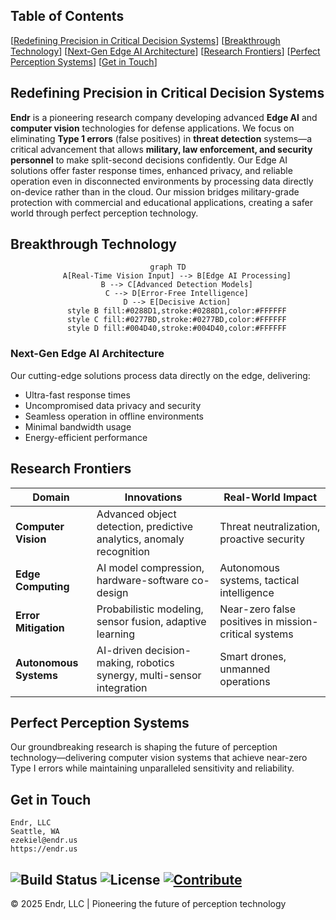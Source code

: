 ## Table of Contents
[[Redefining Precision in Critical Decision Systems](#redefining-precision-in-critical-decision-systems)]  [[Breakthrough Technology](#breakthrough-technology)]  [[Next-Gen Edge AI Architecture](#next-gen-edge-ai-architecture)]  [[Research Frontiers](#research-frontiers)]  [[Perfect Perception Systems](#perfect-perception-systems)]  [[Get in Touch](#get-in-touch)]
<!-- <div align="center">
    <picture>
        <source 
            srcset="./Endr - Logos/Background(B).png#gh-dark-mode-only"
            media="(prefers-color-scheme: dark)"
        />
        <source
            srcset="./Endr - Logos/Background(W).png#gh-light-mode-only"
            media="(prefers-color-scheme: light)"
        />
        <img 
            src="./Endr - Logos/Background(B).png#gh-light-mode-only"
            alt="Endr Logo"
            width="200"
        />
    </picture>
</div> -->

## Redefining Precision in Critical Decision Systems

**Endr** is a pioneering research company developing advanced **Edge AI** and **computer vision** technologies for defense applications. We focus on eliminating **Type 1 errors** (false positives) in **threat detection** systems—a critical advancement that allows **military, law enforcement, and security personnel** to make split-second decisions confidently. Our Edge AI solutions offer faster response times, enhanced privacy, and reliable operation even in disconnected environments by processing data directly on-device rather than in the cloud. Our mission bridges military-grade protection with commercial and educational applications, creating a safer world through perfect perception technology.

## Breakthrough Technology

<div align="center">

```mermaid
graph TD
    A[Real-Time Vision Input] --> B[Edge AI Processing]
    B --> C[Advanced Detection Models]
    C --> D[Error-Free Intelligence]
    D --> E[Decisive Action]
    style B fill:#0288D1,stroke:#0288D1,color:#FFFFFF
    style C fill:#0277BD,stroke:#0277BD,color:#FFFFFF
    style D fill:#004D40,stroke:#004D40,color:#FFFFFF
```

</div>

### Next-Gen Edge AI Architecture

Our cutting-edge solutions process data directly on the edge, delivering:

- Ultra-fast response times
- Uncompromised data privacy and security
- Seamless operation in offline environments
- Minimal bandwidth usage
- Energy-efficient performance

## Research Frontiers

| Domain | Innovations | Real-World Impact |
|--------|-------------|--------------------|
| **Computer Vision** | Advanced object detection, predictive analytics, anomaly recognition | Threat neutralization, proactive security |
| **Edge Computing** | AI model compression, hardware-software co-design | Autonomous systems, tactical intelligence |
| **Error Mitigation** | Probabilistic modeling, sensor fusion, adaptive learning | Near-zero false positives in mission-critical systems |
| **Autonomous Systems** | AI-driven decision-making, robotics synergy, multi-sensor integration | Smart drones, unmanned operations |

## Perfect Perception Systems

Our groundbreaking research is shaping the future of perception technology—delivering computer vision systems that achieve near-zero Type I errors while maintaining unparalleled sensitivity and reliability.

## Get in Touch

```
Endr, LLC
Seattle, WA
ezekiel@endr.us
https://endr.us
```
![Build Status](https://img.shields.io/badge/build-passing-brightgreen) ![License](https://img.shields.io/badge/license-MIT-blue) [![Contribute](https://img.shields.io/badge/Contribute-Click%20Here-blue)](https://github.com/endr-us)
---

© 2025 Endr, LLC | Pioneering the future of perception technology
